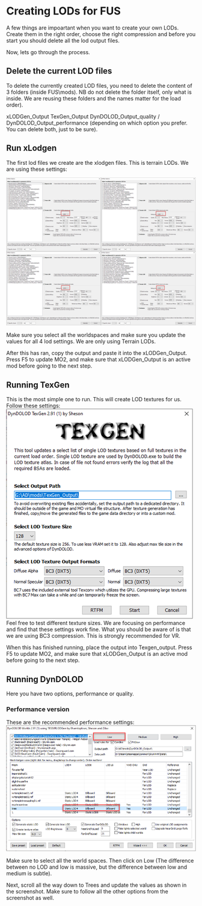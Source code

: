 # Creating LODs for FUS

A few things are impoartant when you want to create your own LODs. Create them in the right order, choose the right compression and before you start you should delete all the lod output files.

Now, lets go through the process.

## Delete the current LOD files
To delete the currently created LOD files, you need to delete the content of 3 folders (inside FUS\mods). NB do not delete the folder itself, only what is inside. We are reusing these folders and the names matter for the load order).

xLODGen_Output
TexGen_Output
DynDOLOD_Output_quality / DynDOLOD_Output_performance (depending on which option you prefer. You can delete both, just to be sure).

## Run xLodgen
The first lod files we create are the xlodgen files. This is terrain LODs.
We are using these settings:

![image](https://github.com/Kvitekvist/FUS/blob/main/images/lod%20settings/xlodgen_settings.png?raw=true)

Make sure you select all the worldspaces and make sure you update the values for all 4 lod settings.
We are only using Terrain LODs. 

After this has ran, copy the output and paste it into the xLODGen_Output. Press F5 to update MO2, and make sure that xLODGen_Output is an active mod before going to the next step.

## Running TexGen
This is the most simple one to run. This will create LOD textures for us. Follow these settings:
![image](https://github.com/Kvitekvist/FUS/blob/main/images/lod%20settings/texgen_settings.png?raw=true)
Feel free to test different texture sizes. We are focusing on performance and find that these settings work fine.
What you should be aware of is that we are uxing BC3 compression. This is strongly recommended for VR.

When this has finished running, place the output into Texgen_output. Press F5 to update MO2, and make sure that xLODGen_Output is an active mod before going to the next step.

## Running DynDOLOD

Here you have two options, performance or quality.

### Performance version



These are the recommended performance settings:
![image](https://github.com/Kvitekvist/FUS/blob/main/images/lod%20settings/dyndolod_performance_settings.png?raw=true)

Make sure to select all the world spaces. Then click on Low (The difference between no LOD and low is massive, but the difference between low and medium is subtle).

Next, scroll all the way down to Trees and update the values as shown in the screenshot.
Make sure to follow all the other options from the screenshot as well.


